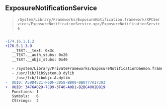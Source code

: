 ## ExposureNotificationService

> `/System/Library/Frameworks/ExposureNotification.framework/XPCServices/ExposureNotificationService.xpc/ExposureNotificationService`

```diff

-174.16.1.1.2
+176.5.1.3.0
   __TEXT.__text: 0x3c
   __TEXT.__auth_stubs: 0x20
   __TEXT.__objc_stubs: 0x40

   - /System/Library/PrivateFrameworks/ExposureNotificationDaemon.framework/ExposureNotificationDaemon
   - /usr/lib/libSystem.B.dylib
   - /usr/lib/libobjc.A.dylib
-  UUID: A59D4521-F6DF-3058-B800-0B0777A17303
+  UUID: 3476A829-7CD9-3F40-A0D1-B2BC4001D919
   Functions: 1
   Symbols:   6
   CStrings:  2

```

